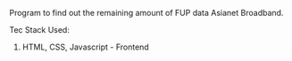 Program to find  out the remaining amount of FUP data Asianet Broadband.

Tec Stack Used:
1) HTML, CSS, Javascript - Frontend
